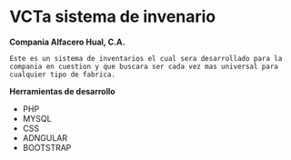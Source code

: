 VCTa sistema de invenario
==========================

**Compania Alfacero Hual, C.A.**

	Este es un sistema de inventarios el cual sera desarrollado para la compania en cuestion y que buscara ser cada vez mas universal para cualquier tipo de fabrica.

**Herramientas de desarrollo**

- PHP
- MYSQL
- CSS
- ADNGULAR
- BOOTSTRAP
